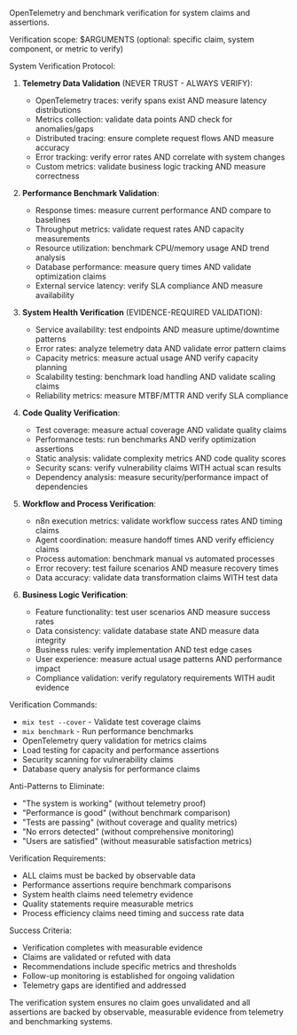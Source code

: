 OpenTelemetry and benchmark verification for system claims and assertions.

Verification scope: $ARGUMENTS (optional: specific claim, system component, or metric to verify)

System Verification Protocol:
1. **Telemetry Data Validation** (NEVER TRUST - ALWAYS VERIFY):
   - OpenTelemetry traces: verify spans exist AND measure latency distributions
   - Metrics collection: validate data points AND check for anomalies/gaps
   - Distributed tracing: ensure complete request flows AND measure accuracy
   - Error tracking: verify error rates AND correlate with system changes
   - Custom metrics: validate business logic tracking AND measure correctness

2. **Performance Benchmark Validation**:
   - Response times: measure current performance AND compare to baselines
   - Throughput metrics: validate request rates AND capacity measurements
   - Resource utilization: benchmark CPU/memory usage AND trend analysis
   - Database performance: measure query times AND validate optimization claims
   - External service latency: verify SLA compliance AND measure availability

3. **System Health Verification** (EVIDENCE-REQUIRED VALIDATION):
   - Service availability: test endpoints AND measure uptime/downtime patterns
   - Error rates: analyze telemetry data AND validate error pattern claims
   - Capacity metrics: measure actual usage AND verify capacity planning
   - Scalability testing: benchmark load handling AND validate scaling claims
   - Reliability metrics: measure MTBF/MTTR AND verify SLA compliance

4. **Code Quality Verification**:
   - Test coverage: measure actual coverage AND validate quality claims
   - Performance tests: run benchmarks AND verify optimization assertions
   - Static analysis: validate complexity metrics AND code quality scores
   - Security scans: verify vulnerability claims WITH actual scan results
   - Dependency analysis: measure security/performance impact of dependencies

5. **Workflow and Process Verification**:
   - n8n execution metrics: validate workflow success rates AND timing claims
   - Agent coordination: measure handoff times AND verify efficiency claims
   - Process automation: benchmark manual vs automated processes
   - Error recovery: test failure scenarios AND measure recovery times
   - Data accuracy: validate data transformation claims WITH test data

6. **Business Logic Verification**:
   - Feature functionality: test user scenarios AND measure success rates
   - Data consistency: validate database state AND measure data integrity
   - Business rules: verify implementation AND test edge cases
   - User experience: measure actual usage patterns AND performance impact
   - Compliance validation: verify regulatory requirements WITH audit evidence

Verification Commands:
- `mix test --cover` - Validate test coverage claims
- `mix benchmark` - Run performance benchmarks
- OpenTelemetry query validation for metrics claims
- Load testing for capacity and performance assertions
- Security scanning for vulnerability claims
- Database query analysis for performance claims

Anti-Patterns to Eliminate:
- "The system is working" (without telemetry proof)
- "Performance is good" (without benchmark comparison)
- "Tests are passing" (without coverage and quality metrics)
- "No errors detected" (without comprehensive monitoring)
- "Users are satisfied" (without measurable satisfaction metrics)

Verification Requirements:
- ALL claims must be backed by observable data
- Performance assertions require benchmark comparisons
- System health claims need telemetry evidence
- Quality statements require measurable metrics
- Process efficiency claims need timing and success rate data

Success Criteria:
- Verification completes with measurable evidence
- Claims are validated or refuted with data
- Recommendations include specific metrics and thresholds
- Follow-up monitoring is established for ongoing validation
- Telemetry gaps are identified and addressed

The verification system ensures no claim goes unvalidated and all assertions are backed by observable, measurable evidence from telemetry and benchmarking systems.